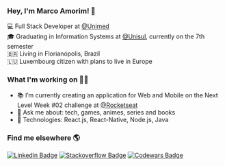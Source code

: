 ### Hey, I'm Marco Amorim! 👋


💻 Full Stack Developer at [@Unimed](https://www.linkedin.com/company/unimeddobrasil/) <br>
🎓 Graduating in Information Systems at [@Unisul](http://www.unisul.br/), currently on the 7th semester <br>
🇧🇷 Living in Florianópolis, Brazil <br>
🇱🇺 Luxembourg citizen with plans to live in Europe <br>

### What I'm working on 👨‍💻


- 📚 I’m currently creating an application for Web and Mobile on the Next Level Week #02 challenge at [@Rocketseat](https://rocketseat.com.br/)
- 💬 Ask me about: tech, games, animes, series and books
- 🚀 Technologies: React.js, React-Native, Node.js, Java

### Find me elsewhere 🌎


[![Linkedin Badge](https://img.shields.io/badge/-LinkedIn-blue?style=flat-square&logo=Linkedin&logoColor=white&link=https://www.linkedin.com/in/marcoamorim95/)](https://www.linkedin.com/in/marcoamorim95)
[![Stackoverflow Badge](https://img.shields.io/badge/-StackOverflow-4CA143?style=flat-square&logo=Stackoverflow&logoColor=white&link=https://stackoverflow.com/users/12823161/marco-amorim)](https://stackoverflow.com/users/12823161/marco-amorim)
[![Codewars Badge](https://www.codewars.com/users/marco-amorim/badges/micro)](https://www.codewars.com/users/marco-amorim/)
